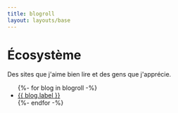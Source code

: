 ```yaml
---
title: blogroll
layout: layouts/base
---
```


# Écosystème

Des sites que j'aime bien lire et des gens que j'apprécie.

<ul>
{%- for blog in blogroll -%}
  <li><a href="{{ blog.url }}" rel="{{ blog.xfn }}">{{ blog.label }}</a></li>
{%- endfor -%}
</ul>
